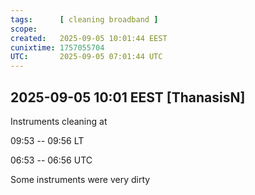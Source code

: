 ```yaml
---
tags:      [ cleaning broadband ]
scope:     
created:   2025-09-05 10:01:44 EEST
cunixtime: 1757055704
UTC:       2025-09-05 07:01:44 UTC
---
```


## 2025-09-05 10:01 EEST [ThanasisN]

Instruments cleaning at

09:53 -- 09:56 LT

06:53 -- 06:56 UTC  

Some instruments were very dirty

